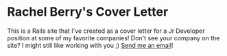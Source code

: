 # Rachel Berry's Cover Letter

This is a Rails site that I've created as a cover letter for a Jr Developer
position at some of my favorite companies! Don't see your company on the site?
I might still like working with you ;) [Send me an email](mailto:crb@berrycs.com)! 